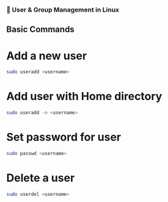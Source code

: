 ### 👤 User & Group Management in Linux

## Basic Commands

# Add a new user
```bash
sudo useradd <username>
```


# Add user with Home directory
```bash
sudo useradd -m <username>
```


# Set password for user
```bash
sudo passwd <username>
```


# Delete a user
```bash
sudo userdel <username>
```

